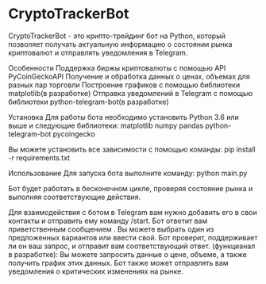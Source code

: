 # CryptoTrackerBot
CryptoTrackerBot - это крипто-трейдинг бот на Python, который позволяет получать актуальную информацию о состоянии рынка криптовалют и отправлять уведомления в Telegram.

Особенности
Поддержка биржы криптовалюты с помощью API PyCoinGeckoAPI
Получение и обработка данных о ценах, объемах для разных пар торговли
Построение графиков с помощью библиотеки matplotlib(в разработке)
Отправка уведомлений в Telegram с помощью библиотеки python-telegram-bot(в разработке)

Установка
Для работы бота необходимо установить Python 3.6 или выше и следующие библиотеки:
matplotlib
numpy
pandas
python-telegram-bot
pycoingecko

Вы можете установить все зависимости с помощью команды:
pip install -r requirements.txt

Использование
Для запуска бота выполните команду:
python main.py

Бот будет работать в бесконечном цикле, проверяя состояние рынка и выполняя соответствующие действия.

Для взаимодействия с ботом в Telegram вам нужно добавить его в свои контакты и отправить ему команду /start.
Бот ответит вам приветственным сообщением . Вы можете выбрать один из предложенных вариантов или ввести свой.
Бот проверит, поддерживает ли он ваш запрос, и отправит вам соответствующий ответ.
(функцианал в разработке):
Вы можете запросить данные о цене, объеме, а также получить график этих данных. Бот также может отправлять вам уведомления о критических изменениях на рынке.
